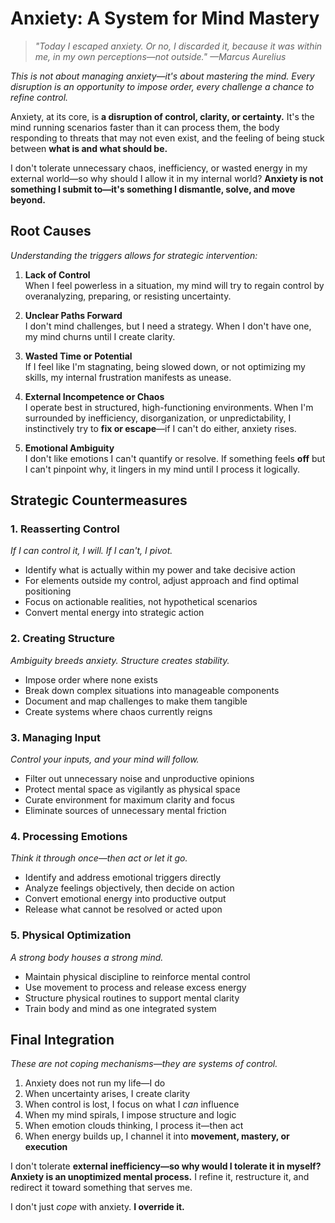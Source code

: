 # Anxiety: A System for Mind Mastery

> *"Today I escaped anxiety. Or no, I discarded it, because it was within me, in my own perceptions—not outside." —Marcus Aurelius*

*This is not about managing anxiety—it's about mastering the mind. Every disruption is an opportunity to impose order, every challenge a chance to refine control.*

Anxiety, at its core, is **a disruption of control, clarity, or certainty.** It's the mind running scenarios faster than it can process them, the body responding to threats that may not even exist, and the feeling of being stuck between **what is and what should be.**

I don't tolerate unnecessary chaos, inefficiency, or wasted energy in my external world—so why should I allow it in my internal world? **Anxiety is not something I submit to—it's something I dismantle, solve, and move beyond.**

## Root Causes

*Understanding the triggers allows for strategic intervention:*

1. **Lack of Control**  
   When I feel powerless in a situation, my mind will try to regain control by overanalyzing, preparing, or resisting uncertainty.

2. **Unclear Paths Forward**  
   I don't mind challenges, but I need a strategy. When I don't have one, my mind churns until I create clarity.

3. **Wasted Time or Potential**  
   If I feel like I'm stagnating, being slowed down, or not optimizing my skills, my internal frustration manifests as unease.

4. **External Incompetence or Chaos**  
   I operate best in structured, high-functioning environments. When I'm surrounded by inefficiency, disorganization, or unpredictability, I instinctively try to **fix or escape**—if I can't do either, anxiety rises.

5. **Emotional Ambiguity**  
   I don't like emotions I can't quantify or resolve. If something feels **off** but I can't pinpoint why, it lingers in my mind until I process it logically.

## Strategic Countermeasures

### 1. Reasserting Control

*If I can control it, I will. If I can't, I pivot.*

- Identify what is actually within my power and take decisive action
- For elements outside my control, adjust approach and find optimal positioning
- Focus on actionable realities, not hypothetical scenarios
- Convert mental energy into strategic action

### 2. Creating Structure

*Ambiguity breeds anxiety. Structure creates stability.*

- Impose order where none exists
- Break down complex situations into manageable components
- Document and map challenges to make them tangible
- Create systems where chaos currently reigns

### 3. Managing Input

*Control your inputs, and your mind will follow.*

- Filter out unnecessary noise and unproductive opinions
- Protect mental space as vigilantly as physical space
- Curate environment for maximum clarity and focus
- Eliminate sources of unnecessary mental friction

### 4. Processing Emotions

*Think it through once—then act or let it go.*

- Identify and address emotional triggers directly
- Analyze feelings objectively, then decide on action
- Convert emotional energy into productive output
- Release what cannot be resolved or acted upon

### 5. Physical Optimization

*A strong body houses a strong mind.*

- Maintain physical discipline to reinforce mental control
- Use movement to process and release excess energy
- Structure physical routines to support mental clarity
- Train body and mind as one integrated system

## Final Integration

*These are not coping mechanisms—they are systems of control.*

1. Anxiety does not run my life—I do
2. When uncertainty arises, I create clarity
3. When control is lost, I focus on what I *can* influence
4. When my mind spirals, I impose structure and logic
5. When emotion clouds thinking, I process it—then act
6. When energy builds up, I channel it into **movement, mastery, or execution**

I don't tolerate **external inefficiency—so why would I tolerate it in myself?** **Anxiety is an unoptimized mental process.** I refine it, restructure it, and redirect it toward something that serves me.

I don't just *cope* with anxiety. **I override it.**